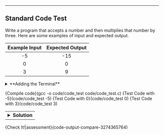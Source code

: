----------

## Standard Code Test

Write a program that accepts a number and then multiplies that number by three. Here are some examples of input and expected output.

|Example Input|Expected Output|
|:-----------:|:-------------:|
|-5           |-15            |
|0            |0              |
|3            |9              |


<details><summary>**Adding the Terminal**</summary>You can add the terminal to the `TEST CODE` button by changing the markdown code to `{test code|terminal}(code/code_test 3)`. To add a terminal to the UI, click on the gear icon, and select "3 Panels without tree" as the layout. Then click on "Open tabs" and add a tab. Select "Terminal" as the type, and set the panel to 1. If you do not add a terminal to the UI, Codio will open one automatically in the same panel as the C code. The terminal will be in a separate tab from the code.</details>

{Compile code}(gcc -o code/code_test code/code_test.c)
{Test Code with -5}(code/code_test -5)
{Test Code with 0}(code/code_test 0)
{Test Code with 3}(code/code_test 3)



<table><tbody><tr><td><details><summary>
<strong>Solution</strong>
</summary>

Here is one solution to the problem. You can copy/paste it into the IDE if you would like.

```c
#include <stdio.h> 
#include <stdlib.h>

int main(int argc, char **argv) 
{ 
  int num = atoi(argv[1]); // typecast the string to an int
      
  printf("%d\n", num * 3); // print the int multiplied by 3
  return 0; 
} 
```

	
</details></td></tr></tbody>
</table>


{Check It!|assessment}(code-output-compare-3274365764)
